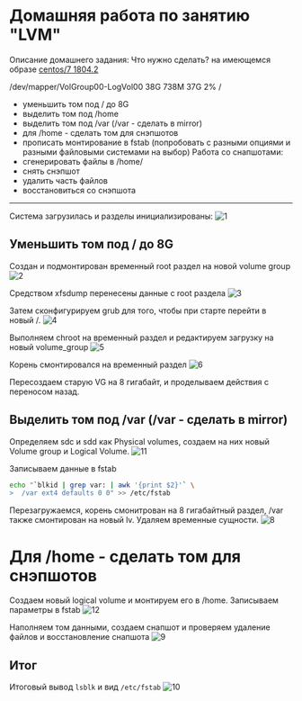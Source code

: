 # Домашняя работа по занятию "LVM"
Описание домашнего задания:
Что нужно сделать?
на имеющемся образе [centos/7 1804.2](https://gitlab.com/otus_linux/stands-03-lvm)

/dev/mapper/VolGroup00-LogVol00 38G 738M 37G 2% /

- уменьшить том под / до 8G
- выделить том под /home
- выделить том под /var (/var - сделать в mirror)
- для /home - сделать том для снэпшотов
- прописать монтирование в fstab (попробовать с разными опциями и разными файловыми системами на выбор)
Работа со снапшотами:
- сгенерировать файлы в /home/
- снять снэпшот
- удалить часть файлов
- восстановиться со снэпшота

---
Система загрузилась и разделы инициализированы:
![1](./images/1.png)

## Уменьшить том под / до 8G 
Создан и подмонтирован временный root раздел на новой volume group
![2](./images/2.png)

Средством xfsdump перенесены данные с root раздела 
![3](./images/3.png)

Затем сконфигурируем grub для того, чтобы при старте перейти в новый /.
![4](./images/4.png)

Выполняем chroot на временный раздел и редактируем загрузку на новый volume_group 
![5](./images/5.png)

Корень смонтировался на временный раздел 
![6](./images/6.png)

Пересоздаем старую VG на 8 гигабайт, и проделываем действия с переносом назад. 

## Выделить том под /var (/var - сделать в mirror)
Определяем sdc и sdd как Physical volumes, создаем на них новый Volume group и Logical Volume.
![11](./images/11.png)

Записываем данные в fstab 
```bash
echo "`blkid | grep var: | awk '{print $2}'` \
>  /var ext4 defaults 0 0" >> /etc/fstab
```
Перезагружаемся, корень смонитрован на 8 гигабайтный раздел, /var также смонтирован на новый lv. Удаляем временные сущности.
![8](./images/8.png)

# Для /home - сделать том для снэпшотов
Создаем новый logical volume и монтируем его в /home. Записываем параметры в fstab 
![12](./images/12.png)

Наполняем том данными, создаем снапшот и проверяем удаление файлов и восстановление снапшота
![9](./images/9.png)

## Итог 
Итоговый вывод `lsblk` и вид `/etc/fstab`
![10](./images/10.png)